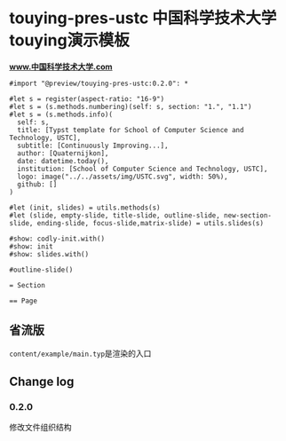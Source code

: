 # touying-pres-ustc 中国科学技术大学touying演示模板

**www.中国科学技术大学.com**

```typ
#import "@preview/touying-pres-ustc:0.2.0": *

#let s = register(aspect-ratio: "16-9")
#let s = (s.methods.numbering)(self: s, section: "1.", "1.1")
#let s = (s.methods.info)(
  self: s,
  title: [Typst template for School of Computer Science and Technology, USTC],
  subtitle: [Continuously Improving...],
  author: [Quaternijkon],
  date: datetime.today(),
  institution: [School of Computer Science and Technology, USTC],
  logo: image("../../assets/img/USTC.svg", width: 50%),
  github: []
)

#let (init, slides) = utils.methods(s)
#let (slide, empty-slide, title-slide, outline-slide, new-section-slide, ending-slide, focus-slide,matrix-slide) = utils.slides(s)

#show: codly-init.with()
#show: init
#show: slides.with()

#outline-slide()

= Section

== Page
```

## 省流版

`content/example/main.typ`是渲染的入口

## Change log

### 0.2.0

修改文件组织结构
